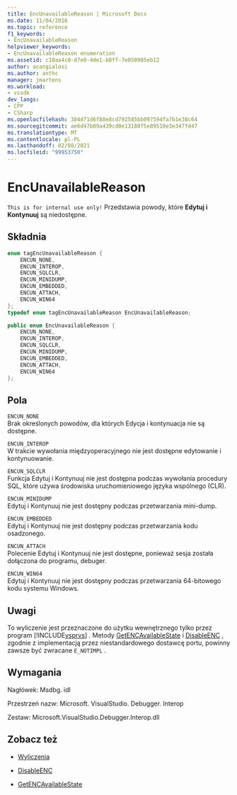 ```yaml
---
title: EncUnavailableReason | Microsoft Docs
ms.date: 11/04/2016
ms.topic: reference
f1_keywords:
- EncUnavailableReason
helpviewer_keywords:
- EncUnavailableReason enumeration
ms.assetid: c10aa4c0-d7e0-4de1-b8ff-7e050985eb12
author: acangialosi
ms.author: anthc
manager: jmartens
ms.workload:
- vssdk
dev_langs:
- CPP
- CSharp
ms.openlocfilehash: 384d71d6f88e8cd792585bb097594fa7b1e38c64
ms.sourcegitcommit: ae6d47b09a439cd0e13180f5e89510e3e347fd47
ms.translationtype: MT
ms.contentlocale: pl-PL
ms.lasthandoff: 02/08/2021
ms.locfileid: "99953750"
---
```

# <a name="encunavailablereason"></a>EncUnavailableReason
`This is for internal use only!` Przedstawia powody, które **Edytuj i Kontynuuj** są niedostępne.

## <a name="syntax"></a>Składnia

```cpp
enum tagEncUnavailableReason {
    ENCUN_NONE,
    ENCUN_INTEROP,
    ENCUN_SQLCLR,
    ENCUN_MINIDUMP,
    ENCUN_EMBEDDED,
    ENCUN_ATTACH,
    ENCUN_WIN64
};
typedef enum tagEncUnavailableReason EncUnavailableReason;
```

```csharp
public enum EncUnavailableReason {
    ENCUN_NONE,
    ENCUN_INTEROP,
    ENCUN_SQLCLR,
    ENCUN_MINIDUMP,
    ENCUN_EMBEDDED,
    ENCUN_ATTACH,
    ENCUN_WIN64
};
```

## <a name="fields"></a>Pola
`ENCUN_NONE`\
Brak określonych powodów, dla których Edycja i kontynuacja nie są dostępne.

`ENCUN_INTEROP`\
W trakcie wywołania międzyoperacyjnego nie jest dostępne edytowanie i kontynuowanie.

`ENCUN_SQLCLR`\
Funkcja Edytuj i Kontynuuj nie jest dostępna podczas wywołania procedury SQL, które używa środowiska uruchomieniowego języka wspólnego (CLR).

`ENCUN_MINIDUMP`\
Edytuj i Kontynuuj nie jest dostępny podczas przetwarzania mini-dump.

`ENCUN_EMBEDDED`\
Edytuj i Kontynuuj nie jest dostępny podczas przetwarzania kodu osadzonego.

`ENCUN_ATTACH`\
Polecenie Edytuj i Kontynuuj nie jest dostępne, ponieważ sesja została dołączona do programu, debuger.

`ENCUN_WIN64`\
Edytuj i Kontynuuj nie jest dostępny podczas przetwarzania 64-bitowego kodu systemu Windows.

## <a name="remarks"></a>Uwagi
To wyliczenie jest przeznaczone do użytku wewnętrznego tylko przez program [!INCLUDE[vsprvs](../../../code-quality/includes/vsprvs_md.md)] . Metody [GetENCAvailableState](../../../extensibility/debugger/reference/idebugprocess3-getencavailablestate.md) i [DisableENC](../../../extensibility/debugger/reference/idebugprocess3-disableenc.md) , zgodnie z implementacją przez niestandardowego dostawcę portu, powinny zawsze być zwracane `E_NOTIMPL` .

## <a name="requirements"></a>Wymagania
Nagłówek: Msdbg. idl

Przestrzeń nazw: Microsoft. VisualStudio. Debugger. Interop

Zestaw: Microsoft.VisualStudio.Debugger.Interop.dll

## <a name="see-also"></a>Zobacz też
- [Wyliczenia](../../../extensibility/debugger/reference/enumerations-visual-studio-debugging.md)

- [DisableENC](../../../extensibility/debugger/reference/idebugprocess3-disableenc.md)

- [GetENCAvailableState](../../../extensibility/debugger/reference/idebugprocess3-getencavailablestate.md)
